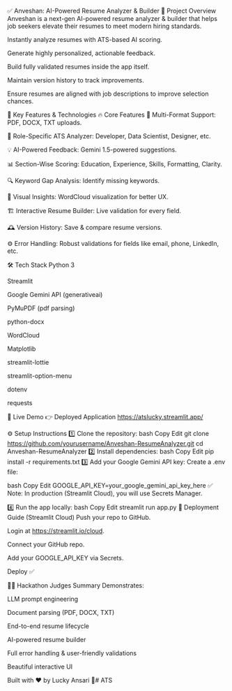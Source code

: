 ✅ Anveshan: AI-Powered Resume Analyzer & Builder
🌟 Project Overview
Anveshan is a next-gen AI-powered resume analyzer & builder that helps job seekers elevate their resumes to meet modern hiring standards.

Instantly analyze resumes with ATS-based AI scoring.

Generate highly personalized, actionable feedback.

Build fully validated resumes inside the app itself.

Maintain version history to track improvements.

Ensure resumes are aligned with job descriptions to improve selection chances.

🔧 Key Features & Technologies
🔥 Core Features
📄 Multi-Format Support: PDF, DOCX, TXT uploads.

🎯 Role-Specific ATS Analyzer: Developer, Data Scientist, Designer, etc.

💡 AI-Powered Feedback: Gemini 1.5-powered suggestions.

📊 Section-Wise Scoring: Education, Experience, Skills, Formatting, Clarity.

🔍 Keyword Gap Analysis: Identify missing keywords.

🎨 Visual Insights: WordCloud visualization for better UX.

🏗 Interactive Resume Builder: Live validation for every field.

🕰 Version History: Save & compare resume versions.

⚙ Error Handling: Robust validations for fields like email, phone, LinkedIn, etc.

🛠 Tech Stack
Python 3

Streamlit

Google Gemini API (generativeai)

PyMuPDF (pdf parsing)

python-docx

WordCloud

Matplotlib

streamlit-lottie

streamlit-option-menu

dotenv

requests

🚀 Live Demo
👉 Deployed Application https://atslucky.streamlit.app/

⚙️ Setup Instructions
1️⃣ Clone the repository:
bash
Copy
Edit
git clone https://github.com/yourusername/Anveshan-ResumeAnalyzer.git
cd Anveshan-ResumeAnalyzer
2️⃣ Install dependencies:
bash
Copy
Edit
pip install -r requirements.txt
3️⃣ Add your Google Gemini API key:
Create a .env file:

bash
Copy
Edit
GOOGLE_API_KEY=your_google_gemini_api_key_here
✅ Note: In production (Streamlit Cloud), you will use Secrets Manager.

4️⃣ Run the app locally:
bash
Copy
Edit
streamlit run app.py
🎯 Deployment Guide (Streamlit Cloud)
Push your repo to GitHub.

Login at https://streamlit.io/cloud.

Connect your GitHub repo.

Add your GOOGLE_API_KEY via Secrets.

Deploy ✅

👨‍⚖️ Hackathon Judges Summary
Demonstrates:

LLM prompt engineering

Document parsing (PDF, DOCX, TXT)

End-to-end resume lifecycle

AI-powered resume builder

Full error handling & user-friendly validations

Beautiful interactive UI

Built with ❤️ by Lucky Ansari 🚀# ATS
